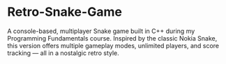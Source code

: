 # Retro-Snake-Game
A console-based, multiplayer Snake game built in C++ during my Programming Fundamentals course. Inspired by the classic Nokia Snake, this version offers multiple gameplay modes, unlimited players, and score tracking — all in a nostalgic retro style.
